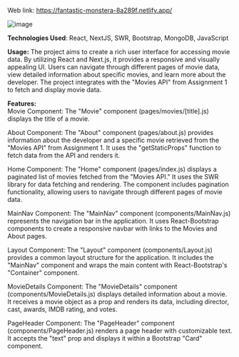 Web link: https://fantastic-monstera-8a289f.netlify.app/

![image](https://github.com/wtse1225/Movie-data-APIs/assets/105259859/14298b24-7310-4f92-b42c-9d0a226e00f6)


**Technologies Used**: React, NextJS, SWR, Bootstrap, MongoDB, JavaScript

**Usage:**
The project aims to create a rich user interface for accessing movie data. By utilizing React and Next.js, it provides a responsive and visually appealing UI. Users can navigate through different pages of movie data, view detailed information about specific movies, and learn more about the developer. The project integrates with the "Movies API" from Assignment 1 to fetch and display movie data.


**Features:**\
Movie Component: The "Movie" component (pages/movies/[title].js) displays the title of a movie.

About Component: The "About" component (pages/about.js) provides information about the developer and a specific movie retrieved from the "Movies API" from Assignment 1. It uses the "getStaticProps" function to fetch data from the API and renders it.

Home Component: The "Home" component (pages/index.js) displays a paginated list of movies fetched from the "Movies API." It uses the SWR library for data fetching and rendering. The component includes pagination functionality, allowing users to navigate through different pages of movie data.

MainNav Component: The "MainNav" component (components/MainNav.js) represents the navigation bar in the application. It uses React-Bootstrap components to create a responsive navbar with links to the Movies and About pages.

Layout Component: The "Layout" component (components/Layout.js) provides a common layout structure for the application. It includes the "MainNav" component and wraps the main content with React-Bootstrap's "Container" component.

MovieDetails Component: The "MovieDetails" component (components/MovieDetails.js) displays detailed information about a movie. It receives a movie object as a prop and renders its data, including director, cast, awards, IMDB rating, and votes.

PageHeader Component: The "PageHeader" component (components/PageHeader.js) renders a page header with customizable text. It accepts the "text" prop and displays it within a Bootstrap "Card" component.
